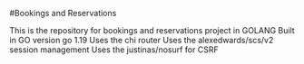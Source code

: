 #Bookings and Reservations

This is the repository for bookings and reservations project in GOLANG
Built in GO version go 1.19
Uses the chi router
Uses the alexedwards/scs/v2 session management
Uses the justinas/nosurf for CSRF
